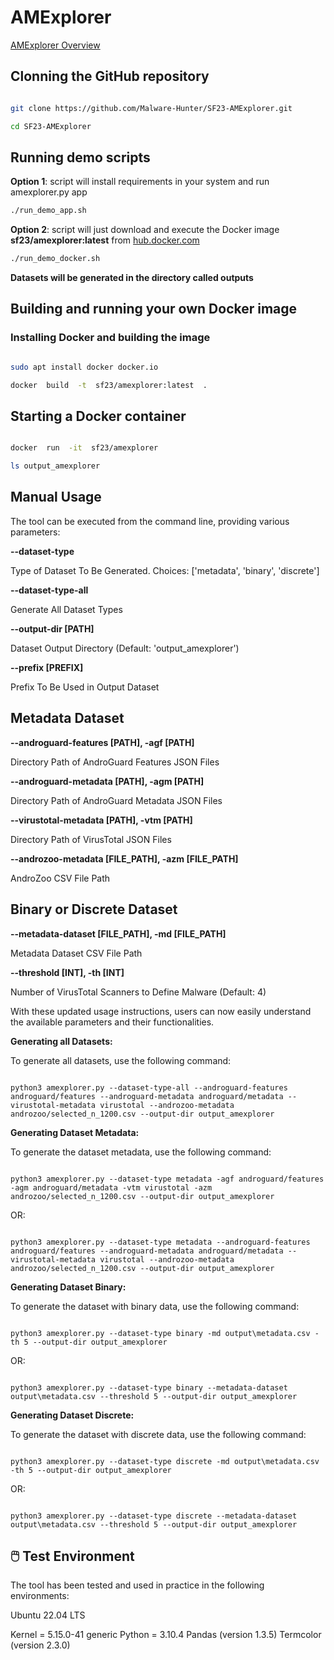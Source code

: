 # AMExplorer

  

[AMExplorer Overview](https://github.com/Malware-Hunter/SF23-AMExplorer/blob/main/OVERVIEW.md)


## Clonning the GitHub repository

```bash

git clone https://github.com/Malware-Hunter/SF23-AMExplorer.git

cd SF23-AMExplorer

```

## Running **demo** scripts
  


**Option 1**: script will install requirements in your system and run amexplorer.py app
```bash
./run_demo_app.sh

```

**Option 2**: script will just download and execute the Docker image **sf23/amexplorer:latest** from [hub.docker.com](hub.docker.com)
```bash
./run_demo_docker.sh

```
**Datasets will be generated in the directory called outputs**
  

## Building and running your own Docker image


### Installing Docker and building the image
```bash

sudo apt install docker docker.io

docker  build  -t  sf23/amexplorer:latest  .

```

## Starting a Docker container

```bash

docker  run  -it  sf23/amexplorer

ls output_amexplorer

```

  

## Manual Usage


The tool can be executed from the command line, providing various parameters:

  
  

**--dataset-type**

Type of Dataset To Be Generated. Choices: ['metadata', 'binary', 'discrete']

  

**--dataset-type-all**

Generate All Dataset Types

  

**--output-dir [PATH]**

Dataset Output Directory (Default: 'output_amexplorer')

  

**--prefix [PREFIX]**

Prefix To Be Used in Output Dataset

  

## Metadata Dataset

  

**--androguard-features [PATH], -agf [PATH]**

Directory Path of AndroGuard Features JSON Files

  

**--androguard-metadata [PATH], -agm [PATH]**

Directory Path of AndroGuard Metadata JSON Files

  

**--virustotal-metadata [PATH], -vtm [PATH]**

Directory Path of VirusTotal JSON Files

  

**--androzoo-metadata [FILE_PATH], -azm [FILE_PATH]**

AndroZoo CSV File Path

  

## Binary or Discrete Dataset

  

**--metadata-dataset [FILE_PATH], -md [FILE_PATH]**

Metadata Dataset CSV File Path

  

**--threshold [INT], -th [INT]**

Number of VirusTotal Scanners to Define Malware (Default: 4)

  

With these updated usage instructions, users can now easily understand the available parameters and their functionalities.

  

**Generating all Datasets:**

  

To generate all datasets, use the following command:

  

```

python3 amexplorer.py --dataset-type-all --androguard-features androguard/features --androguard-metadata androguard/metadata --virustotal-metadata virustotal --androzoo-metadata androzoo/selected_n_1200.csv --output-dir output_amexplorer

```

  

**Generating Dataset Metadata:**

  

To generate the dataset metadata, use the following command:

  

```

python3 amexplorer.py --dataset-type metadata -agf androguard/features -agm androguard/metadata -vtm virustotal -azm androzoo/selected_n_1200.csv --output-dir output_amexplorer

```

  

OR:

  

```

python3 amexplorer.py --dataset-type metadata --androguard-features androguard/features --androguard-metadata androguard/metadata --virustotal-metadata virustotal --androzoo-metadata androzoo/selected_n_1200.csv --output-dir output_amexplorer

```

  

**Generating Dataset Binary:**

  

To generate the dataset with binary data, use the following command:

  

```

python3 amexplorer.py --dataset-type binary -md output\metadata.csv -th 5 --output-dir output_amexplorer

```

  

OR:

  

```

python3 amexplorer.py --dataset-type binary --metadata-dataset output\metadata.csv --threshold 5 --output-dir output_amexplorer

```

  

**Generating Dataset Discrete:**

  

To generate the dataset with discrete data, use the following command:

  

```

python3 amexplorer.py --dataset-type discrete -md output\metadata.csv -th 5 --output-dir output_amexplorer

```

OR:

  

```

python3 amexplorer.py --dataset-type discrete --metadata-dataset output\metadata.csv --threshold 5 --output-dir output_amexplorer

```
## 🖱️ Test Environment
The tool has been tested and used in practice in the following environments:

Ubuntu 22.04 LTS

Kernel = 5.15.0-41 generic
Python = 3.10.4
Pandas (version 1.3.5)
Termcolor (version 2.3.0)
